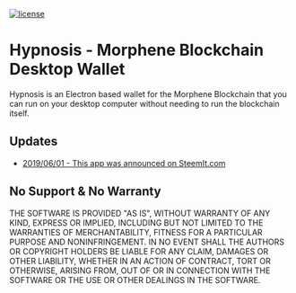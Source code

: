 [![license](https://img.shields.io/badge/license-MIT-blue.svg)](https://raw.githubusercontent.com/morphene/hypnosis/master/LICENSE)

# Hypnosis - Morphene Blockchain Desktop Wallet

Hypnosis is an Electron based wallet for the Morphene Blockchain that you can run on your desktop computer without needing to run the blockchain itself.

## Updates

- [2019/06/01 - This app was announced on SteemIt.com](https://steemit.com/morphene/@morphene-io/hypnosis-wallet-initial-release)

## No Support & No Warranty

THE SOFTWARE IS PROVIDED "AS IS", WITHOUT WARRANTY OF ANY KIND, EXPRESS OR
IMPLIED, INCLUDING BUT NOT LIMITED TO THE WARRANTIES OF MERCHANTABILITY,
FITNESS FOR A PARTICULAR PURPOSE AND NONINFRINGEMENT. IN NO EVENT SHALL THE
AUTHORS OR COPYRIGHT HOLDERS BE LIABLE FOR ANY CLAIM, DAMAGES OR OTHER
LIABILITY, WHETHER IN AN ACTION OF CONTRACT, TORT OR OTHERWISE, ARISING
FROM, OUT OF OR IN CONNECTION WITH THE SOFTWARE OR THE USE OR OTHER DEALINGS
IN THE SOFTWARE.
